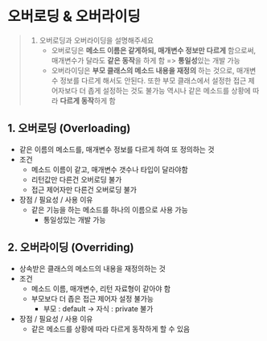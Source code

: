 # 오버로딩 & 오버라이딩

> 1. 오버로딩과 오버라이딩을 설명해주세요
>    - 오버로딩은 **메소드 이름은 같게하되, 매개변수 정보만 다르게** 함으로써, 매개변수가 달라도 **같은 동작**을 하게 함 => **통일성**있는 개발 가능
>    - 오버라이딩은 **부모 클래스의 메소드 내용을 재정의** 하는 것으로, 매개변수 정보를 다르게 해서도 안된다. 또한 부모 클래스에서 설정한 접근 제어자보다 더 좁게 설정하는 것도 불가능
>      역시나 같은 메소드를 상황에 따라 **다르게 동작**하게 함





## 1. 오버로딩 (Overloading)

- 같은 이름의 메소드를, 매개변수 정보를 다르게 하여 또 정의하는 것
- 조건
  - 메소드 이름이 같고, 매개변수 갯수나 타입이 달라야함
  - 리턴값만 다른건 오버로딩 불가
  - 접근 제어자만 다른건 오버로딩 불가
- 장점 / 필요성 / 사용 이유
  - 같은 기능을 하는 메소드를 하나의 이름으로 사용 가능
    - 통일성있는 개발 가능





## 2. 오버라이딩 (Overriding)

- 상속받은 클래스의 메소드의 내용을 재정의하는 것
- 조건
  - 메소드 이름, 매개변수, 리턴 자료형이 같아야 함
  - 부모보다 더 좁은 접근 제어자 설정 불가능
    - 부모 : default -> 자식 : private 불가
- 장점 / 필요성 / 사용 이유
  - 같은 메소드를 상황에 따라 다르게 동작하게 할 수 있음
